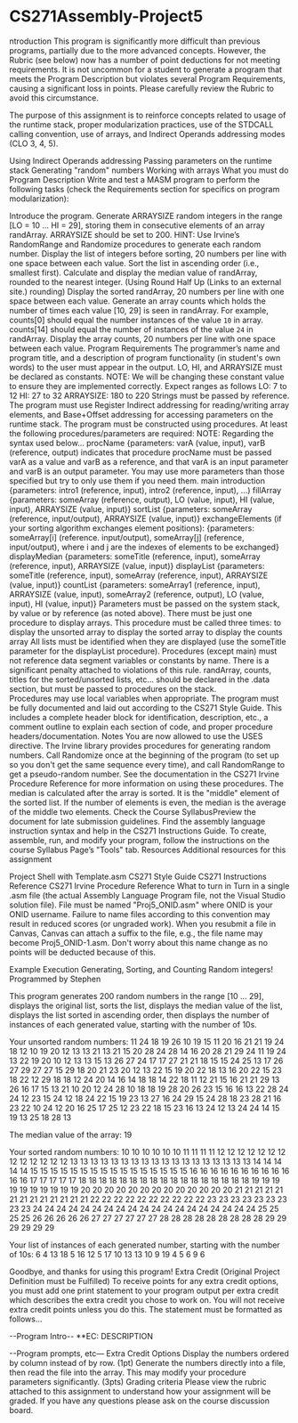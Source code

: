 # CS271Assembly-Project5
ntroduction
This program is significantly more difficult than previous programs, partially due to the more advanced concepts.  However, the Rubric (see below) now has a number of point deductions for not meeting requirements. It is not uncommon for a student to generate a program that meets the Program Description but violates several Program Requirements, causing a significant loss in points. Please carefully review the Rubric to avoid this circumstance.

The purpose of this assignment is to reinforce concepts related to usage of the runtime stack, proper modularization practices, use of the STDCALL calling convention, use of arrays, and Indirect Operands addressing modes (CLO 3, 4, 5).

Using Indirect Operands addressing
Passing parameters on the runtime stack
Generating "random" numbers
Working with arrays
What you must do
Program Description
Write and test a MASM program to perform the following tasks (check the Requirements section for specifics on program modularization):

Introduce the program.
Generate ARRAYSIZE random integers in the range [LO = 10 ... HI = 29], storing them in consecutive elements of an array randArray. ARRAYSIZE should be set to 200.
HINT: Use Irvine’s RandomRange and Randomize procedures to generate each random number.
Display the list of integers before sorting, 20 numbers per line with one space between each value.
Sort the list in ascending order (i.e., smallest first).
Calculate and display the median value of randArray, rounded to the nearest integer. (Using Round Half Up (Links to an external site.) rounding)
Display the sorted randArray, 20 numbers per line with one space between each value.
Generate an array counts which holds the number of times each value [10, 29] is seen in randArray.
For example, counts[0] should equal the number instances of the value `10` in array. counts[14] should equal the number of instances of the value `24` in randArray.
Display the array counts, 20 numbers per line with one space between each value.
Program Requirements
The programmer’s name and program title, and a description of program functionality (in student's own words) to the user must appear in the output.
LO, HI, and ARRAYSIZE must be declared as constants.
NOTE: We will be changing these constant value to ensure they are implemented correctly. Expect ranges as follows
LO: 7 to 12
HI: 27 to 32 
ARRAYSIZE: 180 to 220
Strings must be passed by reference.
The program must use Register Indirect addressing for reading/writing array elements, and Base+Offset addressing for accessing parameters on the runtime stack.
The program must be constructed using procedures. At least the following procedures/parameters are required:
NOTE: Regarding the syntax used below...
procName {parameters: varA (value, input), varB (reference, output) indicates that procedure procName must be passed varA as a value and varB as a reference, and that varA is an input parameter and varB is an output parameter. You may use more parameters than those specified but try to only use them if you need them.
main
introduction {parameters: intro1 (reference, input), intro2 (reference, input), ...)
fillArray {parameters: someArray (reference, output), LO (value, input), HI (value, input), ARRAYSIZE (value, input)}
sortList {parameters: someArray (reference, input/output), ARRAYSIZE (value, input)}
exchangeElements (if your sorting algorithm exchanges element positions): {parameters: someArray[i] (reference. input/output), someArray[j] (reference, input/output), where i and j are the indexes of elements to be exchanged}
displayMedian {parameters: someTitle (reference, input), someArray (reference, input), ARRAYSIZE (value, input)}
displayList {parameters: someTitle (reference, input), someArray (reference, input), ARRAYSIZE (value, input)}
countList {parameters: someArray1 (reference, input), ARRAYSIZE (value, input), someArray2 (reference, output), LO (value, input), HI (value, input)}
Parameters must be passed on the system stack, by value or by reference (as noted above).
There must be just one procedure to display arrays. This procedure must be called three times:
to display the unsorted array
to display the sorted array
to display the counts array
All lists must be identified when they are displayed (use the someTitle parameter for the displayList procedure).
Procedures (except main) must not reference data segment variables or constants by name. There is a significant penalty attached to violations of this rule.  randArray, counts, titles for the sorted/unsorted lists, etc... should be declared in the .data section, but must be passed to procedures on the stack.  
Procedures may use local variables when appropriate.
The program must be fully documented and laid out according to the CS271 Style Guide. This includes a complete header block for identification, description, etc., a comment outline to explain each section of code, and proper procedure headers/documentation.
Notes
You are now allowed to use the USES directive.
The Irvine library provides procedures for generating random numbers. Call Randomize once at the beginning of the program (to set up so you don't get the same sequence every time), and call RandomRange to get a pseudo-random number. See the documentation in the CS271 Irvine Procedure Reference for more information on using these procedures.
The median is calculated after the array is sorted. It is the "middle" element of the sorted list. If the number of elements is even, the median is the average of the middle two elements.
Check the Course SyllabusPreview the document for late submission guidelines.
Find the assembly language instruction syntax and help in the CS271 Instructions Guide.
To create, assemble, run,  and modify your program, follow the instructions on the course Syllabus Page’s "Tools" tab.
Resources
Additional resources for this assignment

Project Shell with Template.asm
CS271 Style Guide
CS271 Instructions Reference
CS271 Irvine Procedure Reference
What to turn in
Turn in a single .asm file (the actual Assembly Language Program file, not the Visual Studio solution file).  File must be named "Proj5_ONID.asm" where ONID is your ONID username. Failure to name files according to this convention may result in reduced scores (or ungraded work). When you resubmit a file in Canvas, Canvas can attach a suffix to the file, e.g., the file name may become Proj5_ONID-1.asm. Don't worry about this name change as no points will be deducted because of this.

Example Execution
Generating, Sorting, and Counting Random integers! Programmed by Stephen

This program generates 200 random numbers in the range [10 ... 29], displays the
original list, sorts the list, displays the median value of the list, displays the 
list sorted in ascending order, then displays the number of instances of each 
generated value, starting with the number of 10s.

Your unsorted random numbers:
11 24 18 19 26 10 19 15 11 20 16 21 21 19 24 18 12 10 19 20
12 13 13 21 13 21 15 20 28 24 28 14 16 20 28 21 29 24 11 19
24 13 22 19 20 10 12 13 13 15 13 26 27 24 17 17 27 21 21 18
15 15 24 25 13 17 26 27 29 27 27 15 29 18 20 21 23 20 12 13
22 15 19 20 22 18 13 16 20 22 15 23 18 22 12 29 18 18 12 24
20 14 16 14 18 18 14 22 18 11 12 21 15 16 21 21 29 13 26 16
17 15 13 21 10 20 12 24 28 10 18 18 19 28 20 26 23 15 16 16
13 22 28 24 24 12 23 15 24 12 18 24 22 15 19 23 13 27 16 24
29 15 24 28 18 23 28 21 16 23 22 10 24 12 20 16 25 17 25 12
23 22 18 15 23 16 13 24 12 13 24 24 14 15 19 13 25 18 28 13

The median value of the array: 19

Your sorted random numbers:
10 10 10 10 10 10 11 11 11 11 12 12 12 12 12 12 12 12 12 12
12 12 12 13 13 13 13 13 13 13 13 13 13 13 13 13 13 13 13 13
13 14 14 14 14 14 15 15 15 15 15 15 15 15 15 15 15 15 15 15
15 15 16 16 16 16 16 16 16 16 16 16 16 16 17 17 17 17 17 18
18 18 18 18 18 18 18 18 18 18 18 18 18 18 18 18 19 19 19 19
19 19 19 19 19 19 20 20 20 20 20 20 20 20 20 20 20 20 20 21
21 21 21 21 21 21 21 21 21 21 21 21 22 22 22 22 22 22 22 22
22 22 23 23 23 23 23 23 23 23 23 24 24 24 24 24 24 24 24 24
24 24 24 24 24 24 24 24 24 24 25 25 25 25 26 26 26 26 26 27
27 27 27 27 27 28 28 28 28 28 28 28 28 28 29 29 29 29 29 29

Your list of instances of each generated number, starting with the number of 10s:
6 4 13 18 5 16 12 5 17 10 13 13 10 9 19 4 5 6 9 6

Goodbye, and thanks for using this program!
Extra Credit (Original Project Definition must be Fulfilled)
To receive points for any extra credit options, you must add one print statement to your program output per extra credit which describes the extra credit you chose to work on. You will not receive extra credit points unless you do this. The statement must be formatted as follows...

--Program Intro--
**EC: DESCRIPTION

--Program prompts, etc—
Extra Credit Options
Display the numbers ordered by column instead of by row. (1pt)
Generate the numbers directly into a file, then read the file into the array. This may modify your procedure parameters significantly. (3pts)
Grading criteria
Please view the rubric attached to this assignment to understand how your assignment will be graded. If you have any questions please ask on the course discussion board.

